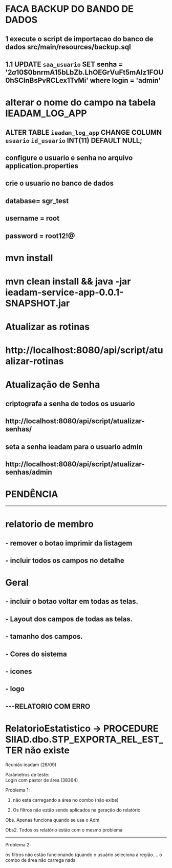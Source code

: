 # FACA BACKUP DO BANDO DE DADOS
## 1 execute o script de importacao do banco de dados src/main/resources/backup.sql
## 1.1 UPDATE `saa_usuario` SET senha = '$2a$10$0bnrmA15bLbZb.LhOEGrVuFt5mAlz1FOU0hSClnBsPvRCLex1TvMi' where login = 'admin'

# alterar o nome do campo na tabela IEADAM_LOG_APP
## ALTER TABLE `ieadam_log_app` CHANGE COLUMN `usuario` `id_usuario` INT(11) DEFAULT NULL;


## configure o usuario e senha no arquivo application.properties
## crie o usuario no banco de dados
## database= sgr_test
## username = root
## password = root12!@

# mvn install

# mvn clean install && java -jar ieadam-service-app-0.0.1-SNAPSHOT.jar

# Atualizar as rotinas 
# http://localhost:8080/api/script/atualizar-rotinas

# Atualização de Senha

## criptografa a senha de todos os usuario
## http://localhost:8080/api/script/atualizar-senhas/

## seta a senha ieadam para o usuario admin
## http://localhost:8080/api/script/atualizar-senhas/admin

# PENDÊNCIA



-----
# relatorio de membro
## 	- remover o botao imprimir da listagem
## 	- incluir todos os campos no detalhe
# Geral 
## 	- incluir o botao voltar em todas as telas.
## 	- Layout dos campos de todas as telas.
## 		- tamanho dos campos.
## 		- Cores do sistema
## 		- icones
## 		- logo
	
## ---RELATORIO COM ERRO
# RelatorioEstatistico -> PROCEDURE SIIAD.dbo.STP_EXPORTA_REL_EST_TER não existe


Reunião ieadam (26/09)

Parâmetros de teste:     
        Login com pastor de área (38364)

Problema 1:

1. não está carregando a área no combo (não exibe)

2. Os filtros não estão sendo aplicados na geração do relatório 

Obs. Apenas funciona quando se usa o Adm

Obs2. Todos os relatório estão com o mesmo problema

*********

Problema 2:

os filtros não estão funcionando (quando o usuário seleciona a região.... o combo de área não carrega nada


